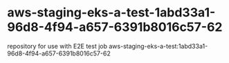 # aws-staging-eks-a-test-1abd33a1-96d8-4f94-a657-6391b8016c57-62
repository for use with E2E test job aws-staging-eks-a-test:1abd33a1-96d8-4f94-a657-6391b8016c57-62
